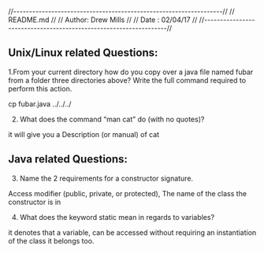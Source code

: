 //------------------------------------------------------------------//
// README.md                                                        //
// Author: Drew Mills                                               //
// Date : 02/04/17                                                  //
//------------------------------------------------------------------//

Unix/Linux related Questions:
------------------------------------------------
1.From your current directory how do you copy over a java file named
  fubar from a folder three directories above? Write the full command
  required to perform this action.

  cp fubar.java ../../../

2. What does the command “man cat” do (with no quotes)?

 it will give you a Description (or manual) of cat

Java related Questions:
------------------------------------------------
3. Name the 2 requirements for a constructor signature.

 Access modifier (public, private, or protected), The name of the
 class the constructor is in

4. What does the keyword static mean in regards to variables?

 it denotes that a variable, can be accessed without requiring an
 instantiation of the class it belongs too.
